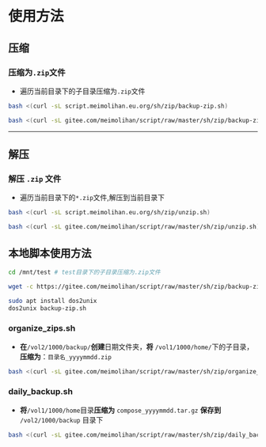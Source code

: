 # 使用方法

## 压缩

### 压缩为`.zip`文件

- 遍历当前目录下的子目录压缩为`.zip`文件

```bash
bash <(curl -sL script.meimolihan.eu.org/sh/zip/backup-zip.sh)
```

```bash
bash <(curl -sL gitee.com/meimolihan/script/raw/master/sh/zip/backup-zip.sh)
```

---

## 解压

### 解压 `.zip` 文件

- 遍历当前目录下的`*.zip`文件,解压到当前目录下

```bash
bash <(curl -sL script.meimolihan.eu.org/sh/zip/unzip.sh)
```

```bash
bash <(curl -sL gitee.com/meimolihan/script/raw/master/sh/zip/unzip.sh)
```

## 本地脚本使用方法

```bash
cd /mnt/test # test目录下的子目录压缩为.zip文件

wget -c https://gitee.com/meimolihan/script/raw/master/sh/zip/backup-zip.sh && chmod +x backup-zip.sh && bash backup-zip.sh

sudo apt install dos2unix
dos2unix backup-zip.sh
```

### organize_zips.sh

- **在**`/vol2/1000/backup/`**创建**日期文件夹，**将** `/vol1/1000/home/`下的子目录，**压缩为**：`目录名_yyyymmdd.zip`

```bash
bash <(curl -sL gitee.com/meimolihan/script/raw/master/sh/zip/organize_zips.sh)
```

### daily_backup.sh

- **将**`/vol1/1000/home`目录**压缩为** `compose_yyyymmdd.tar.gz` **保存到** `/vol2/1000/backup` 目录下

```bash
bash <(curl -sL gitee.com/meimolihan/script/raw/master/sh/zip/daily_backup.sh)
```
